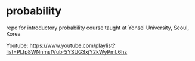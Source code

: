 # probability

repo for introductory probability course taught at Yonsei University, Seoul, Korea

Youtube: https://www.youtube.com/playlist?list=PLtp8WNnmsfVubr5YSUG3xjY2kWyPmL6hz

